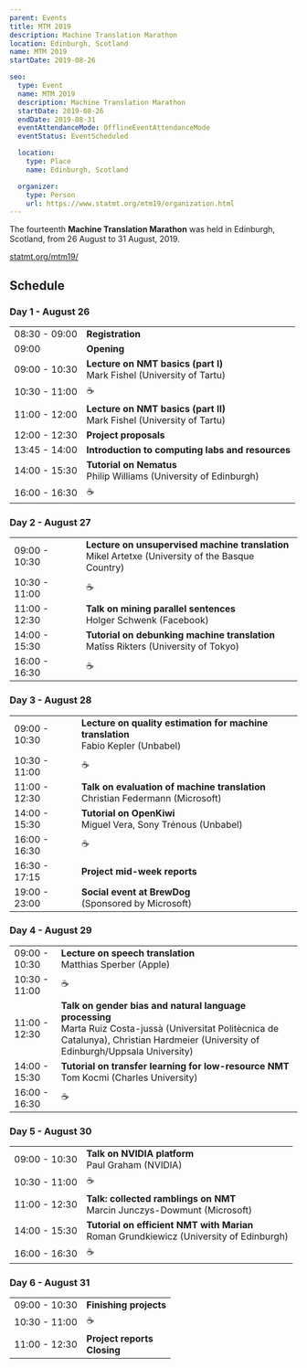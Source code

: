 ```yaml
---
parent: Events
title: MTM 2019
description: Machine Translation Marathon
location: Edinburgh, Scotland
name: MTM 2019
startDate: 2019-08-26

seo:
  type: Event
  name: MTM 2019
  description: Machine Translation Marathon
  startDate: 2019-08-26
  endDate: 2019-08-31
  eventAttendanceMode: OfflineEventAttendanceMode
  eventStatus: EventScheduled

  location:
    type: Place
    name: Edinburgh, Scotland

  organizer:
    type: Person
    url: https://www.statmt.org/mtm19/organization.html
---
```


The fourteenth **Machine Translation Marathon** was held in Edinburgh, Scotland, from 26 August to 31 August, 2019.

[statmt.org/mtm19/](https://www.statmt.org/mtm19/)

## Schedule

### Day 1 -	August 26

| | |
| -- | -- |
| 08:30 - 09:00 |	**Registration** |
| 09:00 |	**Opening** |
| 09:00 - 10:30 |	**Lecture on NMT basics (part I)** <br>Mark Fishel (University of Tartu) |
| 10:30 - 11:00 |	☕️ |
| 11:00 - 12:00 |	**Lecture on NMT basics (part II)** <br>Mark Fishel (University of Tartu) |
| 12:00 - 12:30 |	**Project proposals** |
| 13:45 - 14:00 |	**Introduction to computing labs and resources** |
| 14:00 - 15:30 |	**Tutorial on Nematus** <br>Philip Williams (University of Edinburgh) |
| 16:00 - 16:30 |	☕️ |

### Day 2 -	August 27

| | |
| -- | -- |
| 09:00 - 10:30 | **Lecture on unsupervised machine translation** <br>Mikel Artetxe (University of the Basque Country) |
| 10:30 - 11:00 | ☕️ |
| 11:00 - 12:30 | **Talk on mining parallel sentences** <br>Holger Schwenk (Facebook) |
| 14:00 - 15:30 | **Tutorial on debunking machine translation** <br>Matīss Rikters (University of Tokyo) |
| 16:00 - 16:30 | ☕️ |

### Day 3 -	August 28

| | |
| -- | -- |
| 09:00 - 10:30 | **Lecture on quality estimation for machine translation** <br>Fabio Kepler (Unbabel) |
| 10:30 - 11:00 | ☕️ |
| 11:00 - 12:30 | **Talk on evaluation of machine translation** <br>Christian Federmann (Microsoft) |
| 14:00 - 15:30 | **Tutorial on OpenKiwi** <br>Miguel Vera, Sony Trénous (Unbabel) |
| 16:00 - 16:30 | ☕️ |
| 16:30 - 17:15 | **Project mid-week reports** |
| 19:00 - 23:00 | **Social event at BrewDog** <br>(Sponsored by Microsoft) |

### Day 4	- August 29

| | |
| -- | -- |
| 09:00 - 10:30 | **Lecture on speech translation** <br>Matthias Sperber (Apple) |
| 10:30 - 11:00 | ☕️ |
| 11:00 - 12:30 | **Talk on gender bias and natural language processing** <br>Marta Ruiz Costa-jussà (Universitat Politècnica de Catalunya), Christian Hardmeier (University of Edinburgh/Uppsala University) |
| 14:00 - 15:30 | **Tutorial on transfer learning for low-resource NMT** <br>Tom Kocmi (Charles University) |
| 16:00 - 16:30 | ☕️ |

### Day 5 -	August 30

| | |
| -- | -- |
| 09:00 - 10:30 | **Talk on NVIDIA platform** <br>Paul Graham (NVIDIA) |
| 10:30 - 11:00 | ☕️ |
| 11:00 - 12:30 | **Talk: collected ramblings on NMT** <br>Marcin Junczys-Dowmunt (Microsoft) |
| 14:00 - 15:30 | **Tutorial on efficient NMT with Marian** <br>Roman Grundkiewicz (University of Edinburgh) |
| 16:00 - 16:30 | ☕️ |

### Day 6 - August 31

| | |
| -- | -- |
| 09:00 - 10:30 | **Finishing projects** |
| 10:30 - 11:00 | ☕️ |
| 11:00 - 12:30 | **Project reports** <br>**Closing** |
